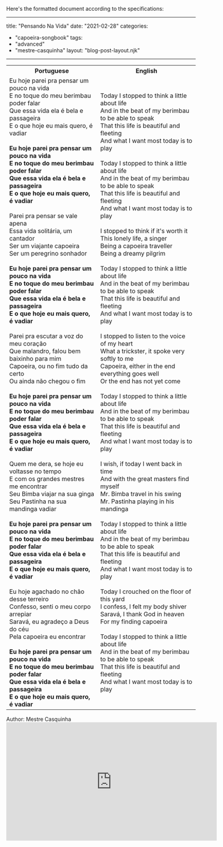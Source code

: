 Here's the formatted document according to the specifications:

---
title: "Pensando Na Vida"
date: "2021-02-28"
categories: 
  - "capoeira-songbook"
tags: 
  - "advanced"
  - "mestre-casquinha"
layout: "blog-post-layout.njk"
---

<table class="capoeira-table">
    <tr class="header-row">
        <th>Portuguese</th>
        <th>English</th>
    </tr>
    <tr>
        <td>
            Eu hoje parei pra pensar um pouco na vida<br>
            E no toque do meu berimbau poder falar<br>
            Que essa vida ela é bela e passageira<br>
            E o que hoje eu mais quero, é vadiar<br>
            <br>
            <strong>Eu hoje parei pra pensar um pouco na vida<br>
            E no toque do meu berimbau poder falar<br>
            Que essa vida ela é bela e passageira<br>
            E o que hoje eu mais quero, é vadiar</strong><br>
            <br>
            Parei pra pensar se vale apena<br>
            Essa vida solitária, um cantador<br>
            Ser um viajante capoeira<br>
            Ser um peregrino sonhador<br>
            <br>
            <strong>Eu hoje parei pra pensar um pouco na vida<br>
            E no toque do meu berimbau poder falar<br>
            Que essa vida ela é bela e passageira<br>
            E o que hoje eu mais quero, é vadiar</strong><br>
            <br>
            Parei pra escutar a voz do meu coração<br>
            Que malandro, falou bem baixinho para mim<br>
            Capoeira, ou no fim tudo da certo<br>
            Ou ainda não chegou o fim<br>
            <br>
            <strong>Eu hoje parei pra pensar um pouco na vida<br>
            E no toque do meu berimbau poder falar<br>
            Que essa vida ela é bela e passageira<br>
            E o que hoje eu mais quero, é vadiar</strong><br>
            <br>
            Quem me dera, se hoje eu voltasse no tempo<br>
            E com os grandes mestres me encontrar<br>
            Seu Bimba viajar na sua ginga<br>
            Seu Pastinha na sua mandinga vadiar<br>
            <br>
            <strong>Eu hoje parei pra pensar um pouco na vida<br>
            E no toque do meu berimbau poder falar<br>
            Que essa vida ela é bela e passageira<br>
            E o que hoje eu mais quero, é vadiar</strong><br>
            <br>
            Eu hoje agachado no chão desse terreiro<br>
            Confesso, senti o meu corpo arrepiar<br>
            Saravá, eu agradeço a Deus do céu<br>
            Pela capoeira eu encontrar<br>
            <br>
            <strong>Eu hoje parei pra pensar um pouco na vida<br>
            E no toque do meu berimbau poder falar<br>
            Que essa vida ela é bela e passageira<br>
            E o que hoje eu mais quero, é vadiar</strong>
        </td>
        <td>
            Today I stopped to think a little about life<br>
            And in the beat of my berimbau to be able to speak<br>
            That this life is beautiful and fleeting<br>
            And what I want most today is to play<br>
            <br>
            Today I stopped to think a little about life<br>
            And in the beat of my berimbau to be able to speak<br>
            That this life is beautiful and fleeting<br>
            And what I want most today is to play<br>
            <br>
            I stopped to think if it's worth it<br>
            This lonely life, a singer<br>
            Being a capoeira traveller<br>
            Being a dreamy pilgrim<br>
            <br>
            Today I stopped to think a little about life<br>
            And in the beat of my berimbau to be able to speak<br>
            That this life is beautiful and fleeting<br>
            And what I want most today is to play<br>
            <br>
            I stopped to listen to the voice of my heart<br>
            What a trickster, it spoke very softly to me<br>
            Capoeira, either in the end everything goes well<br>
            Or the end has not yet come<br>
            <br>
            Today I stopped to think a little about life<br>
            And in the beat of my berimbau to be able to speak<br>
            That this life is beautiful and fleeting<br>
            And what I want most today is to play<br>
            <br>
            I wish, if today I went back in time<br>
            And with the great masters find myself<br>
            Mr. Bimba travel in his swing<br>
            Mr. Pastinha playing in his mandinga<br>
            <br>
            Today I stopped to think a little about life<br>
            And in the beat of my berimbau to be able to speak<br>
            That this life is beautiful and fleeting<br>
            And what I want most today is to play<br>
            <br>
            Today I crouched on the floor of this yard<br>
            I confess, I felt my body shiver<br>
            Saravá, I thank God in heaven<br>
            For my finding capoeira<br>
            <br>
            Today I stopped to think a little about life<br>
            And in the beat of my berimbau to be able to speak<br>
            That this life is beautiful and fleeting<br>
            And what I want most today is to play
        </td>
    </tr>
</table>

<figcaption>
Author: Mestre Casquinha
</figcaption>

<iframe width="560" height="315" src="https://www.youtube.com/embed/YLf097GiVP8" title="YouTube video player" frameborder="0" allow="accelerometer; autoplay; clipboard-write; encrypted-media; gyroscope; picture-in-picture" allowfullscreen></iframe>